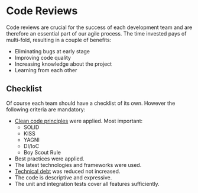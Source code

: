 # Code Reviews

Code reviews are crucial for the success of each development team and are therefore an essential part of our agile process. The time invested pays of multi-fold, resulting in a couple of benefits:

- Eliminating bugs at early stage
- Improving code quality
- Increasing knowledge about the project
- Learning from each other

## Checklist

Of course each team should have a checklist of its own. However the following criteria are mandatory:

- [Clean code principles](CleanCode.md) were applied. Most important:
    - SOLID
    - KISS
    - YAGNI
    - DI/IoC
    - Boy Scout Rule
- Best practices were applied.
- The latest technologies and frameworks were used.
- [Technical debt](TechnicalDebt.md) was reduced not increased.
- The code is descriptive and expressive.
- The unit and integration tests cover all features sufficiently.
